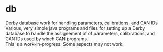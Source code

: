 # db
Derby database work for handling parameters, calibrations, and CAN IDs
Various, very simple java programs and files for setting up a Derby database to handle the assignement of of parameters, calibrations, and CAN IDs used by winch CAN programs.  
This is a work-in-progress.  Some aspects may not work.
